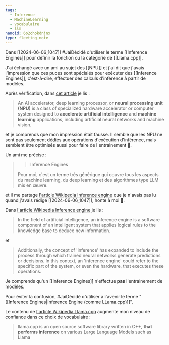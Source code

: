 ```yaml
---
tags:
  - Inference
  - MachineLearning
  - vocabulaire
  - llm
nanoid: 6o2chokdnjnx
type: fleeting_note
---
```

Dans [[2024-06-06_1047]] #JaiDécidé d'utiliser le terme [[Inference Engines]] pour définir la fonction ou la catégorie de [[Llama.cpp]].

J'ai échangé avec un ami au sujet des [[NPU]] et j'ai dit que j'avais l'impression que ces puces sont spécialés pour exécuter des [[Inference Engines]], c'est-à-dire, effectuer des calculs d'inférence à partir de modèles.

Après vérification, dans [cet article](https://en.wikipedia.org/wiki/AI_accelerator) je lis :

> An AI accelerator, deep learning processor, or **neural processing unit (NPU)** is a class of specialized hardware accelerator or computer system designed to **accelerate artificial intelligence** and **machine learning** applications, including artificial neural networks and machine vision. 

et je comprends que mon impression était fausse. Il semble que les NPU ne sont pas seulement dédiés aux opérations d'exécution d'inférence, mais semblent être optimisés aussi pour faire de l'entrainement 🤔.

Un ami me précise :

> > Inference Engines
>
> Pour moi, c'est un terme très générique qui couvre tous les aspects du machine learning, du deep learning et des algorithmes type LLM mis en œuvre.

et il me partage [l'article Wikipedia Inference engine](https://en.wikipedia.org/wiki/Inference_engine) que je n'avais pas lu quand j'avais rédigé [[2024-06-06_1047]], honte à moi 🫣.

Dans [l'article Wikipedia Inference engine](https://en.wikipedia.org/wiki/Inference_engine) je lis :

> In the field of artificial intelligence, an inference engine is a software component of an intelligent system that applies logical rules to the knowledge base to deduce new information.

et 

> Additionally, the concept of 'inference' has expanded to include the process through which trained neural networks generate predictions or decisions. In this context, an 'inference engine' could refer to the specific part of the system, or even the hardware, that executes these operations.

Je comprends qu'un [[Inference Engines]] n'effectue **pas** l'entrainement de modèles.

Pour éviter la confusion, #JaiDécidé d'utiliser à l'avenir le terme "[[Inference Engines|Inference Engine (comme LLama.cpp)]]".

Le contenu de [l'article Wikipedia Llama.cpp](https://en.wikipedia.org/wiki/Llama.cpp) augmente mon niveau de confiance dans ce choix de vocabulaire :

> llama.cpp is an open source software library written in C++, **that performs inference** on various Large Language Models such as Llama

